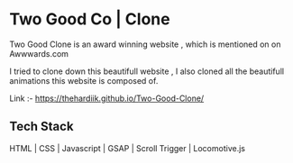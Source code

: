 
# Two Good Co | Clone

Two Good Clone is an award winning website , which is mentioned on on Awwwards.com

I tried to clone down this beautifull website , I also cloned all the beautifull animations this website is composed of.

Link :- https://thehardiik.github.io/Two-Good-Clone/





## Tech Stack

HTML | CSS | Javascript | GSAP | Scroll Trigger | Locomotive.js
